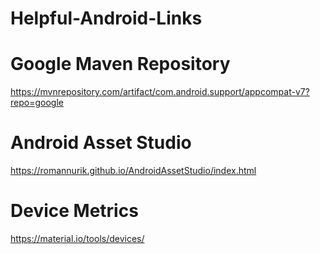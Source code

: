 # Helpful-Android-Links


# Google Maven Repository
https://mvnrepository.com/artifact/com.android.support/appcompat-v7?repo=google

# Android Asset Studio
https://romannurik.github.io/AndroidAssetStudio/index.html

# Device Metrics
https://material.io/tools/devices/
